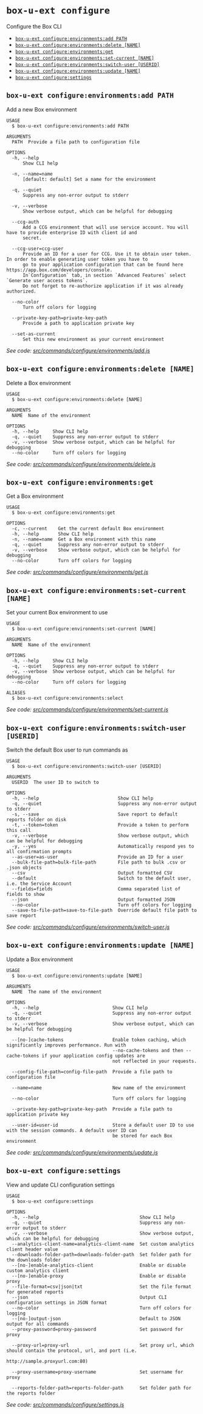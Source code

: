 `box-u-ext configure`
=====================

Configure the Box CLI

* [`box-u-ext configure:environments:add PATH`](#box-u-ext-configureenvironmentsadd-path)
* [`box-u-ext configure:environments:delete [NAME]`](#box-u-ext-configureenvironmentsdelete-name)
* [`box-u-ext configure:environments:get`](#box-u-ext-configureenvironmentsget)
* [`box-u-ext configure:environments:set-current [NAME]`](#box-u-ext-configureenvironmentsset-current-name)
* [`box-u-ext configure:environments:switch-user [USERID]`](#box-u-ext-configureenvironmentsswitch-user-userid)
* [`box-u-ext configure:environments:update [NAME]`](#box-u-ext-configureenvironmentsupdate-name)
* [`box-u-ext configure:settings`](#box-u-ext-configuresettings)

## `box-u-ext configure:environments:add PATH`

Add a new Box environment

```
USAGE
  $ box-u-ext configure:environments:add PATH

ARGUMENTS
  PATH  Provide a file path to configuration file

OPTIONS
  -h, --help
      Show CLI help

  -n, --name=name
      [default: default] Set a name for the environment

  -q, --quiet
      Suppress any non-error output to stderr

  -v, --verbose
      Show verbose output, which can be helpful for debugging

  --ccg-auth
      Add a CCG environment that will use service account. You will have to provide enterprise ID with client id and 
      secret.

  --ccg-user=ccg-user
      Provide an ID for a user for CCG. Use it to obtain user token. In order to enable generating user token you have to 
      go to your application configuration that can be found here https://app.box.com/developers/console.
      In`Configuration` tab, in section `Advanced Features` select `Generate user access tokens`. 
      Do not forget to re-authorize application if it was already authorized.

  --no-color
      Turn off colors for logging

  --private-key-path=private-key-path
      Provide a path to application private key

  --set-as-current
      Set this new environment as your current environment
```

_See code: [src/commands/configure/environments/add.js](https://github.com/vsunday/boxcli-ext/blob/v0.0.4/src/commands/configure/environments/add.js)_

## `box-u-ext configure:environments:delete [NAME]`

Delete a Box environment

```
USAGE
  $ box-u-ext configure:environments:delete [NAME]

ARGUMENTS
  NAME  Name of the environment

OPTIONS
  -h, --help     Show CLI help
  -q, --quiet    Suppress any non-error output to stderr
  -v, --verbose  Show verbose output, which can be helpful for debugging
  --no-color     Turn off colors for logging
```

_See code: [src/commands/configure/environments/delete.js](https://github.com/vsunday/boxcli-ext/blob/v0.0.4/src/commands/configure/environments/delete.js)_

## `box-u-ext configure:environments:get`

Get a Box environment

```
USAGE
  $ box-u-ext configure:environments:get

OPTIONS
  -c, --current    Get the current default Box environment
  -h, --help       Show CLI help
  -n, --name=name  Get a Box environment with this name
  -q, --quiet      Suppress any non-error output to stderr
  -v, --verbose    Show verbose output, which can be helpful for debugging
  --no-color       Turn off colors for logging
```

_See code: [src/commands/configure/environments/get.js](https://github.com/vsunday/boxcli-ext/blob/v0.0.4/src/commands/configure/environments/get.js)_

## `box-u-ext configure:environments:set-current [NAME]`

Set your current Box environment to use

```
USAGE
  $ box-u-ext configure:environments:set-current [NAME]

ARGUMENTS
  NAME  Name of the environment

OPTIONS
  -h, --help     Show CLI help
  -q, --quiet    Suppress any non-error output to stderr
  -v, --verbose  Show verbose output, which can be helpful for debugging
  --no-color     Turn off colors for logging

ALIASES
  $ box-u-ext configure:environments:select
```

_See code: [src/commands/configure/environments/set-current.js](https://github.com/vsunday/boxcli-ext/blob/v0.0.4/src/commands/configure/environments/set-current.js)_

## `box-u-ext configure:environments:switch-user [USERID]`

Switch the default Box user to run commands as

```
USAGE
  $ box-u-ext configure:environments:switch-user [USERID]

ARGUMENTS
  USERID  The user ID to switch to

OPTIONS
  -h, --help                             Show CLI help
  -q, --quiet                            Suppress any non-error output to stderr
  -s, --save                             Save report to default reports folder on disk
  -t, --token=token                      Provide a token to perform this call
  -v, --verbose                          Show verbose output, which can be helpful for debugging
  -y, --yes                              Automatically respond yes to all confirmation prompts
  --as-user=as-user                      Provide an ID for a user
  --bulk-file-path=bulk-file-path        File path to bulk .csv or .json objects
  --csv                                  Output formatted CSV
  --default                              Switch to the default user, i.e. the Service Account
  --fields=fields                        Comma separated list of fields to show
  --json                                 Output formatted JSON
  --no-color                             Turn off colors for logging
  --save-to-file-path=save-to-file-path  Override default file path to save report
```

_See code: [src/commands/configure/environments/switch-user.js](https://github.com/vsunday/boxcli-ext/blob/v0.0.4/src/commands/configure/environments/switch-user.js)_

## `box-u-ext configure:environments:update [NAME]`

Update a Box environment

```
USAGE
  $ box-u-ext configure:environments:update [NAME]

ARGUMENTS
  NAME  The name of the environment

OPTIONS
  -h, --help                           Show CLI help
  -q, --quiet                          Suppress any non-error output to stderr
  -v, --verbose                        Show verbose output, which can be helpful for debugging

  --[no-]cache-tokens                  Enable token caching, which significantly improves performance. Run with
                                       --no-cache-tokens and then --cache-tokens if your application config updates are
                                       not reflected in your requests.

  --config-file-path=config-file-path  Provide a file path to configuration file

  --name=name                          New name of the environment

  --no-color                           Turn off colors for logging

  --private-key-path=private-key-path  Provide a file path to application private key

  --user-id=user-id                    Store a default user ID to use with the session commands. A default user ID can
                                       be stored for each Box environment
```

_See code: [src/commands/configure/environments/update.js](https://github.com/vsunday/boxcli-ext/blob/v0.0.4/src/commands/configure/environments/update.js)_

## `box-u-ext configure:settings`

View and update CLI configuration settings

```
USAGE
  $ box-u-ext configure:settings

OPTIONS
  -h, --help                                     Show CLI help
  -q, --quiet                                    Suppress any non-error output to stderr
  -v, --verbose                                  Show verbose output, which can be helpful for debugging
  --analytics-client-name=analytics-client-name  Set custom analytics client header value
  --downloads-folder-path=downloads-folder-path  Set folder path for the downloads folder
  --[no-]enable-analytics-client                 Enable or disable custom analytics client
  --[no-]enable-proxy                            Enable or disable proxy
  --file-format=csv|json|txt                     Set the file format for generated reports
  --json                                         Output CLI configuration settings in JSON format
  --no-color                                     Turn off colors for logging
  --[no-]output-json                             Default to JSON output for all commands
  --proxy-password=proxy-password                Set password for proxy

  --proxy-url=proxy-url                          Set proxy url, which should contain the protocol, url, and port (i.e.
                                                 http://sample.proxyurl.com:80)

  --proxy-username=proxy-username                Set username for proxy

  --reports-folder-path=reports-folder-path      Set folder path for the reports folder
```

_See code: [src/commands/configure/settings.js](https://github.com/vsunday/boxcli-ext/blob/v0.0.4/src/commands/configure/settings.js)_
